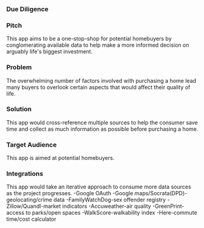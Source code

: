 ### Due Diligence

### Pitch
This app aims to be a one-stop-shop for potential homebuyers by conglomerating available data to help make a more informed decision on arguably life's biggest investment.

### Problem
The overwhelming number of factors involved with purchasing a home lead many buyers to overlook certain aspects that would affect their quality of life.

### Solution
This app would cross-reference multiple sources to help the consumer save time and collect as much information as possible before purchasing a home.

### Target Audience
This app is aimed at potential homebuyers.

### Integrations
This app would take an iterative approach to consume more data sources as the project progresses.
-Google OAuth
-Google maps/Socrata(DPD)-geolocating/crime data
-FamilyWatchDog-sex offender registry
-Zillow/Quandl-market indicators
-Accuweather-air quality
-GreenPrint-access to parks/open spaces
-WalkScore-walkability index
-Here-commute time/cost calculator
